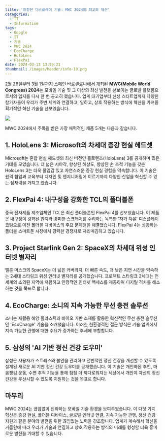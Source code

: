```yaml
---
title: '최첨단 디스플레이 기술: MWC 2024의 최고의 혁신'
categories:
  - IT
  - Information
tags:
  - Google
  - IT
  - 기술
  - MWC 2024
  - EcoCharge
  - HoloLens
  - FlexPai
date: 2024-03-13 13:59:21
thumbnail: /images/header/info-10.png
---
```


2월 26일부터 3월 1일까지 스페인 바르셀로나에서 개최된 **MWC(Mobile World Congress) 2024**는 모바일 기술 및 그 이상의 최신 발전을 선보이는 글로벌 플랫폼으로서의 입지를 다시 한 번 공고히 했습니다. 업계 대기업부터 신생 스타트업까지 다양한 참가자들이 우리가 주변 세계와 연결하고, 일하고, 상호 작용하는 방식에 혁신을 가져올 획기적인 혁신 기술을 선보였습니다.

![](/images/header/info-10.png)

MWC 2024에서 주목을 받은 가장 매력적인 제품 5개는 다음과 같습니다.

## 1. HoloLens 3: Microsoft의 차세대 증강 현실 헤드셋

Microsoft는 혼합 현실 헤드셋의 최신 버전인 홀로렌즈(HoloLens) 3를 공개하며 많은 기대를 모았습니다. 더 넓은 시야각, 향상된 해상도, 향상된 손 추적 기능을 갖춘 HoloLens 3는 더욱 몰입감 있고 자연스러운 증강 현실 경험을 약속합니다. 이 기술은 원격 협업과 교육부터 디자인 및 엔지니어링에 이르기까지 다양한 산업을 혁신할 수 있는 잠재력을 가지고 있습니다.

## 2. FlexPai 4: 내구성을 강화한 TCL의 폴더블폰

중국 전자제품 제조업체인 TCL은 최신 폴더블폰인 FlexPai 4를 선보였습니다. 이 제품은 내구성이 강화된 힌지와 경미한 스크래치를 수리하는 독특한 '자가 치유' 디스플레이 코팅으로 이전 폴더블 디바이스의 주요 문제점을 해결했습니다. FlexPai 4는 성장하는 폴더블 스마트폰 시장에서 강력한 경쟁자로 자리매김하고 있습니다.

## 3. Project Starlink Gen 2: SpaceX의 차세대 위성 인터넷 별자리

엘론 머스크의 SpaceX는 더 넓은 커버리지, 더 빠른 속도, 더 낮은 지연 시간을 약속하는 2세대 스타링크 위성 인터넷 별자리를 공개했습니다. 프로젝트 스타링크 2세대는 전 세계의 소외된 지역에 저렴하고 안정적인 인터넷 액세스를 제공하여 디지털 격차를 해소하는 것을 목표로 합니다.

## 4. EcoCharge: 소니의 지속 가능한 무선 충전 솔루션

소니는 재활용 해양 플라스틱과 바이오 기반 소재를 활용한 혁신적인 무선 충전 솔루션인 'EcoCharge' 기술을 소개했습니다. 이러한 친환경적인 접근 방식은 기술 업계에서 지속 가능한 관행에 대한 수요가 증가하는 추세에 부합합니다.

## 5. 삼성의 'AI 기반 정신 건강 도우미'

삼성은 사용자가 스트레스와 불안을 관리하고 전반적인 정신 건강을 개선할 수 있도록 설계된 새로운 AI 기반 정신 건강 도우미를 공개했습니다. 이 기술은 개인화된 추천, 마음챙김 운동, 수면 추적 기능을 통해 점점 더 까다로워지는 세상에서 개인이 자신의 정신 건강을 우선시할 수 있도록 지원하는 것을 목표로 합니다.

## 마무리

MWC 2024는 끊임없이 진화하는 모바일 기술 환경을 보여주었습니다. 이 다섯 가지 혁신은 증강 현실, 폴더블 디바이스, 글로벌 인터넷 연결, 지속 가능한 관행, 정신 건강 지원과 같은 분야의 발전을 위한 끊임없는 노력을 강조합니다. 업계가 계속해서 혁신을 거듭함에 따라 우리가 기술과 연결하고 상호 작용하는 방식의 미래를 형성할 더욱 흥미로운 발전을 기대할 수 있습니다.
